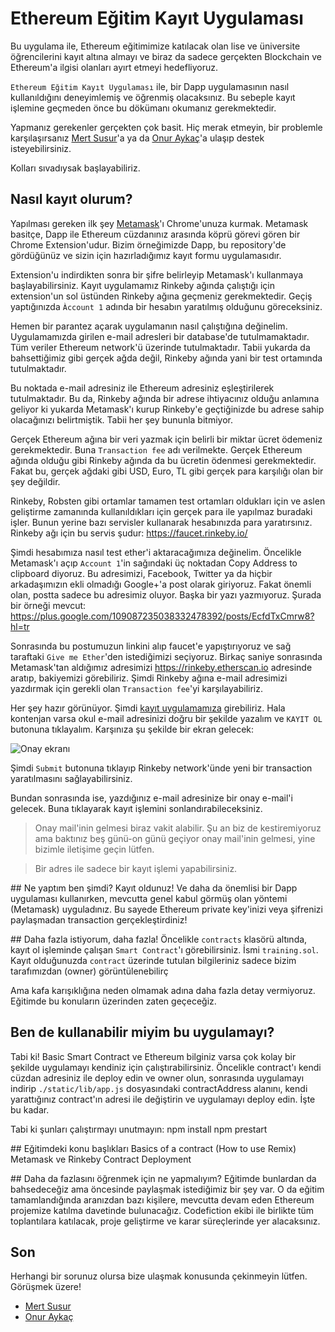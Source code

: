 # Ethereum Eğitim Kayıt Uygulaması
Bu uygulama ile, Ethereum eğitimimize katılacak olan lise ve üniversite öğrencilerini kayıt altına almayı ve biraz da sadece gerçekten Blockchain ve Ethereum'a ilgisi olanları ayırt etmeyi hedefliyoruz.

`Ethereum Eğitim Kayıt Uygulaması` ile, bir Dapp uygulamasının nasıl kullanıldığını deneyimlemiş ve öğrenmiş olacaksınız.  Bu sebeple kayıt işlemine geçmeden önce bu dökümanı okumanız gerekmektedir.

Yapmanız gerekenler gerçekten çok basit. Hiç merak etmeyin, bir problemle karşılaşırsanız [Mert Susur](https://www.twitter.com/mertsusur)'a ya da [Onur Aykaç](https://www.twitter.com/onurgil)'a ulaşıp destek isteyebilirsiniz.

Kolları sıvadıysak başlayabiliriz.

## Nasıl kayıt olurum?
Yapılması gereken ilk şey [Metamask](https://metamask.io/)'ı Chrome'unuza kurmak. Metamask basitçe, Dapp ile Ethereum cüzdanınız arasında köprü görevi gören bir Chrome Extension'udur. Bizim örneğimizde Dapp, bu repository'de gördüğünüz ve sizin için hazırladığımız kayıt formu uygulamasıdır.

Extension'u indirdikten sonra bir şifre belirleyip Metamask'ı kullanmaya başlayabilirsiniz. Kayıt uygulamamız Rinkeby ağında çalıştığı için extension'un sol üstünden Rinkeby ağına geçmeniz gerekmektedir. Geçiş yaptığınızda `Àccount 1` adında bir hesabın yaratılmış olduğunu göreceksiniz.

Hemen bir parantez açarak uygulamanın nasıl çalıştığına değinelim. Uygulamamızda girilen e-mail adresleri bir database'de tutulmamaktadır. Tüm veriler Ethereum network'ü üzerinde tutulmaktadır. Tabii yukarda da bahsettiğimiz gibi gerçek ağda değil, Rinkeby ağında yani bir test ortamında tutulmaktadır. 

Bu noktada e-mail adresiniz ile Ethereum adresiniz eşleştirilerek tutulmaktadır. Bu da, Rinkeby ağında bir adrese ihtiyacınız olduğu anlamına geliyor ki yukarda Metamask'ı kurup Rinkeby'e geçtiğinizde bu adrese sahip olacağınızı belirtmiştik. Tabii her şey bununla bitmiyor.

Gerçek Ethereum ağına bir veri yazmak için belirli bir miktar ücret ödemeniz gerekmektedir. Buna `Transaction fee` adı verilmekte. Gerçek Ethereum ağında olduğu gibi Rinkeby ağında da bu ücretin ödenmesi gerekmektedir. Fakat bu, gerçek ağdaki gibi USD, Euro, TL gibi gerçek para karşılığı olan bir şey değildir.

Rinkeby, Robsten gibi ortamlar tamamen test ortamları oldukları için ve aslen geliştirme zamanında kullanıldıkları için gerçek para ile yapılmaz buradaki işler. Bunun yerine bazı servisler kullanarak hesabınızda para yaratırsınız. Rinkeby ağı için bu servis şudur: https://faucet.rinkeby.io/

Şimdi hesabımıza nasıl test ether'i aktaracağımıza değinelim. Öncelikle Metamask'ı açıp `Account 1`'in sağındaki üç noktadan Copy Address to clipboard diyoruz. Bu adresimizi, Facebook, Twitter ya da hiçbir arkadaşımızın ekli olmadığı Google+'a post olarak giriyoruz. Fakat önemli olan, postta sadece bu adresimiz oluyor. Başka bir yazı yazmıyoruz. Şurada bir örneği mevcut: https://plus.google.com/109087235038332478392/posts/EcfdTxCmrw8?hl=tr

Sonrasında bu postumuzun linkini alıp faucet'e yapıştırıyoruz ve sağ taraftaki `Give me Ether`'den istediğimizi seçiyoruz. Birkaç saniye sonrasında Metamask'tan aldığımız adresimizi https://rinkeby.etherscan.io adresinde aratıp, bakiyemizi görebiliriz. Şimdi Rinkeby ağına e-mail adresimizi yazdırmak için gerekli olan `Transaction fee`'yi karşılayabiliriz.

Her şey hazır görünüyor. Şimdi [kayıt uygulamamıza](https://solidity.herokuapp.com/) girebiliriz. Hala kontenjan varsa okul e-mail adresinizi doğru bir şekilde yazalım ve `KAYIT OL` butonuna tıklayalım. Karşınıza şu şekilde bir ekran gelecek:

![Onay ekranı](http://oi66.tinypic.com/8y7wp4.jpg)

Şimdi `Submit` butonuna tıklayıp Rinkeby network'ünde yeni bir transaction yaratılmasını sağlayabilirsiniz.

Bundan sonrasında ise, yazdığınız e-mail adresinize bir onay e-mail'i gelecek. Buna tıklayarak kayıt işlemini sonlandırabileceksiniz.

> Onay mail'inin gelmesi biraz vakit alabilir. Şu an biz de kestiremiyoruz ama baktınız beş günü-on günü geçiyor onay mail'inin gelmesi, yine bizimle iletişime geçin lütfen.

> Bir adres ile sadece bir kayıt işlemi yapabilirsiniz.


## Ne yaptım ben şimdi?
Kayıt oldunuz! Ve daha da önemlisi bir Dapp uygulaması kullanırken, mevcutta genel kabul görmüş olan yöntemi (Metamask) uyguladınız. Bu sayede Ethereum private key'inizi veya şifrenizi paylaşmadan transaction gerçekleştirdiniz!


## Daha fazla istiyorum, daha fazla!
Öncelikle `contracts` klasörü altında, kayıt ol işleminde çalışan `Smart Contract`'ı görebilirsiniz. İsmi `training.sol`. Kayıt olduğunuzda `contract` üzerinde tutulan bilgileriniz sadece bizim tarafımızdan (owner) görüntülenebilirç

Ama kafa karışıklığına neden olmamak adına daha fazla detay vermiyoruz. Eğitimde bu konuların üzerinden zaten geçeceğiz. 

## Ben de kullanabilir miyim bu uygulamayı?
Tabi ki! Basic Smart Contract ve Ethereum bilginiz varsa çok kolay bir şekilde uygulamayı kendiniz için çalıştırabilirsiniz. Öncelikle contract'ı kendi cüzdan adresiniz ile deploy edin ve owner olun, sonrasında uygulamayı indirip `./static/lib/app.js` dosyasındaki contractAddress alanını, kendi yarattığınız contract'ın adresi ile değiştirin ve uygulamayı deploy edin. İşte bu kadar.

Tabi ki şunları çalıştırmayı unutmayın:
    npm install
    npm prestart


## Eğitimdeki konu başlıkları
    Basics of a contract (How to use Remix)
    Metamask ve Rinkeby
    Contract Deployment

## Daha da fazlasını öğrenmek için ne yapmalıyım?
Eğitimde bunlardan da bahsedeceğiz ama öncesinde paylaşmak istediğimiz bir şey var. O da eğitim tamamlandığında aranızdan bazı kişilere, mevcutta devam eden Ethereum projemize katılma davetinde bulunacağız. Codefiction ekibi ile birlikte tüm toplantılara katılacak, proje geliştirme ve karar süreçlerinde yer alacaksınız. 

## Son
Herhangi bir sorunuz olursa bize ulaşmak konusunda çekinmeyin lütfen. Görüşmek üzere!

* [Mert Susur](https://www.twitter.com/mertsusur)
* [Onur Aykaç](https://www.twitter.com/onurgil)
